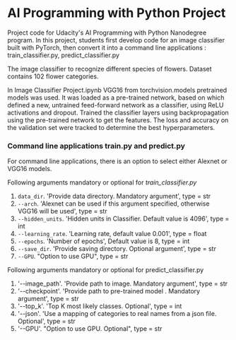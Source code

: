 # AI Programming with Python Project

Project code for Udacity's AI Programming with Python Nanodegree program. In this project, students first develop code for an image classifier built with PyTorch, then convert it into a command line applications : train_classifier.py, predict_classifier.py

The image classifier to recognize different species of flowers. Dataset contains 102 flower categories.

In Image Classifier Project.ipynb VGG16 from torchvision.models pretrained models was used. It was loaded as a pre-trained network, based on which defined a new, untrained feed-forward network as a classifier, using ReLU activations and dropout. Trained the classifier layers using backpropagation using the pre-trained network to get the features. The loss and accuracy on the validation set were tracked to determine the best hyperparameters. 

### Command line applications train.py and predict.py

For command line applications, there is an option to select either Alexnet or VGG16 models. 

Following arguments mandatory or optional for *train_classifier.py* 

1. `data_dir`. 'Provide data directory. Mandatory argument', type = str
2. `--arch`. 'Alexnet can be used if this argument specified, otherwise VGG16 will be used', type = str
3. `--hidden_units`. 'Hidden units in Classifier. Default value is 4096', type = int
4. `--learning_rate`. 'Learning rate, default value 0.001', type = float
5. `--epochs`. 'Number of epochs', Default value is 8,  type = int
6. `--save_dir`. 'Provide saving directory. Optional argument', type = str
7. `--GPU`. "Option to use GPU", type = str

Following arguments mandatory or optional for predict_classifier.py

1.	'--image_path'. 'Provide path to image. Mandatory argument', type = str
2.	'--checkpoint'. 'Provide path to pre-trained model . Mandatory argument', type = str
3.	'--top_k'. 'Top K most likely classes. Optional', type = int
4.	'--json'. 'Use a mapping of categories to real names from a json file. Optional', type = str
7.	'--GPU'. "Option to use GPU. Optional", type = str
